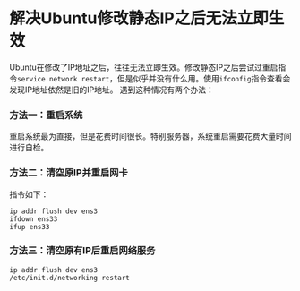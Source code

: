 # 解决Ubuntu修改静态IP之后无法立即生效
Ubuntu在修改了IP地址之后，往往无法立即生效。修改静态IP之后尝试过重启指令`service network restart`，但是似乎并没有什么用。使用`ifconfig`指令查看会发现IP地址依然是旧的IP地址。
遇到这种情况有两个办法：
### 方法一：重启系统
重启系统最为直接，但是花费时间很长。特别服务器，系统重启需要花费大量时间进行自检。
### 方法二：清空原IP并重启网卡
指令如下：
```shell
ip addr flush dev ens3
ifdown ens33
ifup ens33
```
### 方法三：清空原有IP后重启网络服务
```shell
ip addr flush dev ens3
/etc/init.d/networking restart
```
